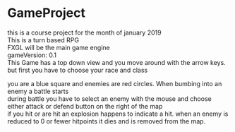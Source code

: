 # GameProject

this is a course project for the month of january 2019 <br>
This is a turn based RPG <br>
FXGL will be the main game engine <br>
gameVersion: 0.1 <br>
This Game has a top down view and you move around with the arrow keys. <br>
but first you have to choose your race and class <br>

you are a blue square and enemies are red circles. When bumbing into an enemy a battle starts <br>
during battle you have to select an enemy with the mouse and choose either attack or defend button on the right of the map<br>
if you hit or are hit an explosion happens to indicate a hit. when an enemy is reduced to 0 or fewer hitpoints it dies and is removed from the map. <br>
